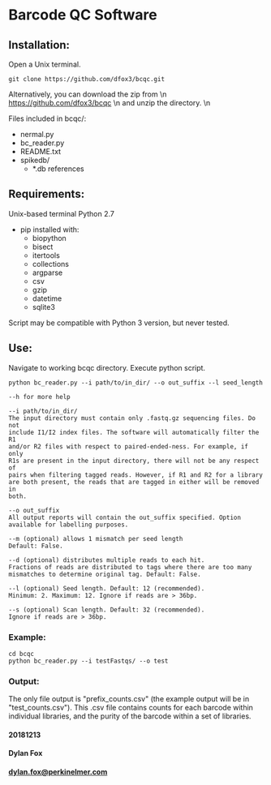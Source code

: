 # Barcode QC Software



## Installation:

Open a Unix terminal.

`git clone https://github.com/dfox3/bcqc.git`

Alternatively, you can download the zip from \n
https://github.com/dfox3/bcqc \n
and unzip the directory. \n


Files included in bcqc/:
 - nermal.py
 - bc_reader.py
 - README.txt
 - spikedb/
    - \*.db references



## Requirements:

Unix-based terminal
Python 2.7
 - pip installed with:
    - biopython
    - bisect
    - itertools
    - collections
    - argparse
    - csv
    - gzip
    - datetime
    - sqlite3

Script may be compatible with Python 3 version, but never tested.



## Use:

Navigate to working bcqc directory.
Execute python script.

```
python bc_reader.py --i path/to/in_dir/ --o out_suffix --l seed_length

--h for more help

--i path/to/in_dir/
The input directory must contain only .fastq.gz sequencing files. Do not
include I1/I2 index files. The software will automatically filter the R1
and/or R2 files with respect to paired-ended-ness. For example, if only 
R1s are present in the input directory, there will not be any respect of
pairs when filtering tagged reads. However, if R1 and R2 for a library
are both present, the reads that are tagged in either will be removed in
both.

--o out_suffix
All output reports will contain the out_suffix specified. Option 
available for labelling purposes.

--m (optional) allows 1 mismatch per seed length 
Default: False.

--d (optional) distributes multiple reads to each hit.
Fractions of reads are distributed to tags where there are too many 
mismatches to determine original tag. Default: False.

--l (optional) Seed length. Default: 12 (recommended). 
Minimum: 2. Maximum: 12. Ignore if reads are > 36bp.

--s (optional) Scan length. Default: 32 (recommended). 
Ignore if reads are > 36bp.
```



### Example:

```
cd bcqc
python bc_reader.py --i testFastqs/ --o test
```



### Output:
	
The only file output is "prefix_counts.csv" (the example output will be in 
"test_counts.csv"). This .csv file contains counts for each barcode within 
individual libraries, and the purity of the barcode within a set of libraries. 



#### 20181213
#### Dylan Fox
#### dylan.fox@perkinelmer.com